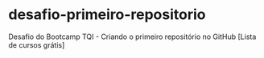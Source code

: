 # desafio-primeiro-repositorio
Desafio do Bootcamp TQI - Criando o primeiro repositório no GitHub [Lista de cursos grátis] 
